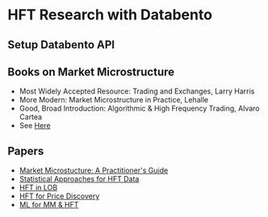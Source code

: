 # HFT Research with Databento

## Setup Databento API 

## Books on Market Microstructure 
- Most Widely Accepted Resource: Trading and Exchanges, Larry Harris
- More Modern: Market Microstructure in Practice, Lehalle
- Good, Broad Introduction: Algorithmic & High Frequency Trading, Alvaro Cartea
- See [Here](https://drive.google.com/drive/folders/1vJjAp80vsVrtAmwEFCjfoozFyOie6PoW?usp=drive_link)

## Papers
- [Market Microstucture: A Practitioner's Guide](http://www.chesler.us/resources/academia/microstructure_survey_madhavan.pdf)
- [Statistical Approaches for HFT  Data](https://par.nsf.gov/servlets/purl/10378098)
- [HFT in LOB](https://math.nyu.edu/~avellane/HighFrequencyTrading.pdf)
- [HFT for Price Discovery](https://faculty.haas.berkeley.edu/hender/HFT-PD.pdf)
- [ML for MM & HFT](https://www.cis.upenn.edu/~mkearns/papers/KearnsNevmyvakaHFTRiskBooks.pdf)
